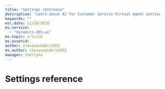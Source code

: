```yaml
---
title: "Settings reference​"
description: "Learn about AI for Customer Service Virtual Agent settings."
keywords: ""
ms\.date: 11/28/2018
ms.service:
  - "dynamics-365-ai"
ms.topic: article
ms.assetid: 
author: stevesaunders1952
ms.author: stevesaunders1952
manager: shellyha
---
```


# Settings reference